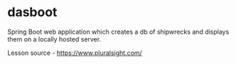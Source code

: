 # dasboot
Spring Boot web application which creates a db of shipwrecks and displays them on a locally hosted server.

Lesson source - https://www.pluralsight.com/
